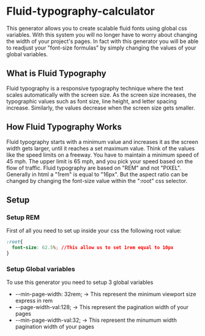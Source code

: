 # Fluid-typography-calculator
This generator allows you to create scalable fluid fonts using global css variables. With this system you will no longer have to worry about changing the width of your project's pages. In fact with this generator you will be able to readjust your "font-size formulas" by simply changing the values ​​of your global variables.

## What is Fluid Typography
Fluid typography is a responsive typography technique where the text scales automatically with the screen size. As the screen size increases, the typographic values such as font size, line height, and letter spacing increase. Similarly, the values decrease when the screen size gets smaller.

## How Fluid Typography Works
Fluid typography starts with a minimum value and increases it as the screen width gets larger, until it reaches a set maximum value. Think of the values like the speed limits on a freeway. You have to maintain a minimum speed of 45 mph. The upper limit is 65 mph, and you pick your speed based on the flow of traffic.
Fluid typography are based on "REM" and not "PIXEL". Generally in html a "1rem" is equal to "16px". But the aspect ratio can be changed by changing the font-size value within the ":root" css selector.
 
## Setup
### Setup REM
First of all you need to set up inside your css the following root value:
```css
:root{
  font-size: 62.5%; //This allow us to set 1rem equal to 10px
}
```
### Setup Global variables
To use this generator you need to setup 3 global variables
* --min-page-width: 32rem; -> This represent the minimum viewport size express in rem
* --page-width-val:128; -> This represent the pagination width of your pages
* --min-page-width-val:32; -> This represent the minumum width pagination width of your pages
